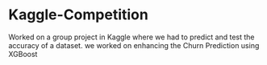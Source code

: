 # Kaggle-Competition
Worked on a group project in Kaggle where we had to predict and test the accuracy of a dataset. we worked on enhancing the Churn Prediction using XGBoost
